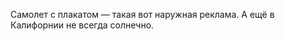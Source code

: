﻿---
layout: post
images: [ 2020-10-19.jpg ]
---

Cамолет c плакатом — такая вот наружная реклама. А ещё в Калифорнии не всегда солнечно.